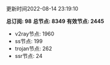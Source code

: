 更新时间2022-08-14 23:19:10

**总订阅: 98**
**总节点: 8349**
**有效节点: 2445**
- v2ray节点: 1960
- ss节点: 199
- trojan节点: 262
- ssr节点: 24

